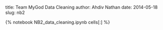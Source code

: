 title: Team MyGod Data Cleaning
author: Ahdiv Nathan
date: 2014-05-18
slug: nb2 

{% notebook NB2_data_cleaning.ipynb cells[:] %}

